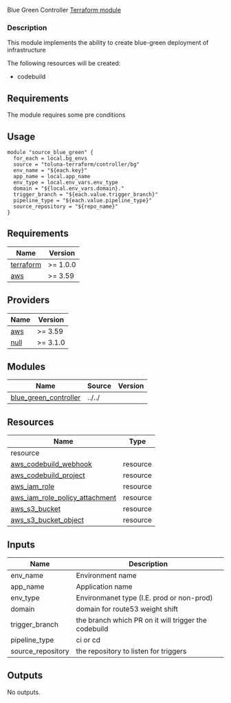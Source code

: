 Blue Green Controller [Terraform module](https://registry.terraform.io/modules/toluna-terraform/controller/bg/latest)

### Description
This module implements the ability to create blue-green deployment of infrastructure


The following resources will be created:
- codebuild

## Requirements
The module requires some pre conditions

## Usage
```hcl
module "source_blue_green" {
  for_each = local.bg_envs
  source = "toluna-terraform/controller/bg"
  env_name = "${each.key}"
  app_name = local.app_name
  env_type = local.env_vars.env_type
  domain = "${local.env_vars.domain}."
  trigger_branch = "${each.value.trigger_branch}"
  pipeline_type = "${each.value.pipeline_type}"
  source_repository = "${repo_name}"
}
```

## Requirements

| Name | Version |
|------|---------|
| <a name="requirement_terraform"></a> [terraform](#requirement\_terraform) | >= 1.0.0 |
| <a name="requirement_aws"></a> [aws](#requirement\_aws) | >= 3.59 |


## Providers

| Name | Version |
|------|---------|
| <a name="provider_aws"></a> [aws](#provider\_aws) | >= 3.59 |
| <a name="provider_null"></a> [null](#provider\_null) | >= 3.1.0 |

## Modules

| Name | Source | Version |
|------|--------|---------|
| <a name="blue_green_controller"></a> [blue_green_controller](#module\blue_green_controller) | ../../ |  |

## Resources

| Name | Type |
|------|------|
resource |
| [aws_codebuild_webhook](https://registry.terraform.io/providers/hashicorp/aws/latest/docs/resources/aws_codebuild_webhook) | resource |
| [aws_codebuild_project](https://registry.terraform.io/providers/hashicorp/aws/latest/docs/resources/aws_codebuild_project) | resource |
| [aws_iam_role](https://registry.terraform.io/providers/hashicorp/aws/latest/docs/resources/aws_iam_role) | resource |
| [aws_iam_role_policy_attachment](https://registry.terraform.io/providers/hashicorp/aws/latest/docs/resources/aws_iam_role_policy_attachment) | resource |
| [aws_s3_bucket](https://registry.terraform.io/providers/hashicorp/aws/latest/docs/resources/aws_s3_bucket) | resource |
| [aws_s3_bucket_object](https://registry.terraform.io/providers/hashicorp/aws/latest/docs/resources/aws_s3_bucket_object) | resource |

## Inputs
| Name | Description |
|------|------|
|env_name|Environment name|
|app_name|Application name|
|env_type|Environmanet type (I.E. prod or non-prod)|
|domain|domain for route53 weight shift|
|trigger_branch|the branch which PR on it will trigger the codebuild|
|pipeline_type|ci or cd|
|source_repository|the repository to listen for triggers|

## Outputs
No outputs.

